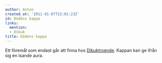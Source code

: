 ```yaml
---
author: Anton
created_at: '2011-01-07T22:01:23Z'
id: Dödens kappa
links:
  mention:
  - Dibuk
title: Dödens kappa
---
```


Ett föremål som endast går att finna hos [Dibuktroende]. Kappan kan ge ifrån sig en isande aura.

  [Dibuktroende]: Dibuk

